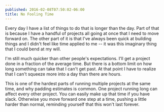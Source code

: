 ```yaml
---
published: 2016-02-08T07:50:02-06:00
title: No Fooling Time
---
```

Every day I have a list of things to do that is longer than the day. Part of that is because I have a handful of projects all going at once that I need to move forward on. The other part of it is that I've always been quick at building things and I didn't feel like time applied to me -- it was this imaginary thing that I could bend at my will.

I'm still much quicker than other people's expectations. I'll get a project done in a fraction of the average time. But there is a bottom limit on how long something can take that I can't get past. At that point I have to realize that I can't squeeze more into a day than there are hours.

This is one of the hardest parts of running multiple projects at the same time, and why padding estimates is common. One project running long can affect every other project. You can easily make up that time if you have slack. Otherwise you move forward one step at a time, pushing a little harder than normal, reminding yourself that this won't last forever.